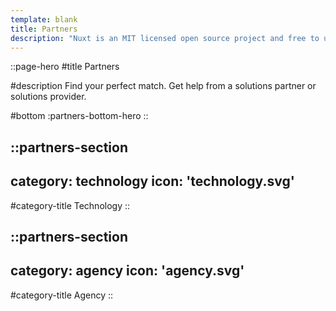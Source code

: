```yaml
---
template: blank
title: Partners
description: "Nuxt is an MIT licensed open source project and free to use. However, the maintenance effort is not sustainable without proper financial backing."
---
```


::page-hero
#title
Partners

#description
Find your perfect match. Get help from a solutions partner or solutions provider.

#bottom
  :partners-bottom-hero
::

::partners-section
---
category: technology
icon: 'technology.svg'
---

#category-title
Technology
::

::partners-section
---
category: agency
icon: 'agency.svg'
---

#category-title
Agency
::
